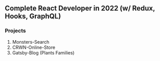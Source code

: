 ## Complete React Developer in 2022 (w/ Redux, Hooks, GraphQL)

### Projects

1. Monsters-Search
2. CRWN-Online-Store
3. Gatsby-Blog (Plants Families)
